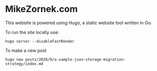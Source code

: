# MikeZornek.com

This website is powered using Hugo, a static website tool written in Go.

To run the site locally use:

    hugo server --disableFastRender

To make a new post

    hugo new posts/2020/9/a-sample-json-storage-migration-strategy/index.md
